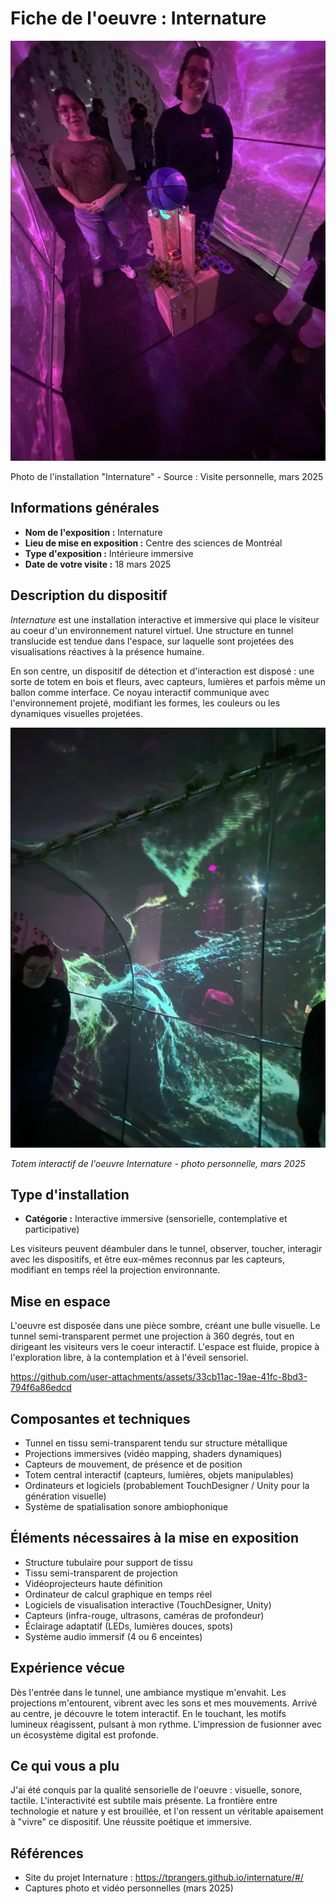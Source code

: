 # Fiche de l'oeuvre : Internature

![Image de l'expo](medias/internature1.JPG)

Photo de l'installation "Internature" - Source : Visite personnelle, mars 2025

## Informations générales

- **Nom de l'exposition :** Internature
- **Lieu de mise en exposition :** Centre des sciences de Montréal
- **Type d'exposition :** Intérieure immersive
- **Date de votre visite :** 18 mars 2025

## Description du dispositif

*Internature* est une installation interactive et immersive qui place le visiteur au coeur d'un environnement naturel virtuel. Une structure en tunnel translucide est tendue dans l'espace, sur laquelle sont projetées des visualisations réactives à la présence humaine. 

En son centre, un dispositif de détection et d'interaction est disposé : une sorte de totem en bois et fleurs, avec capteurs, lumières et parfois même un ballon comme interface. Ce noyau interactif communique avec l'environnement projeté, modifiant les formes, les couleurs ou les dynamiques visuelles projetées.

![Photo dispositif](medias/internature_4.JPG)

*Totem interactif de l'oeuvre Internature - photo personnelle, mars 2025*

## Type d'installation

- **Catégorie :** Interactive immersive (sensorielle, contemplative et participative)

Les visiteurs peuvent déambuler dans le tunnel, observer, toucher, interagir avec les dispositifs, et être eux-mêmes reconnus par les capteurs, modifiant en temps réel la projection environnante. 

## Mise en espace

L'oeuvre est disposée dans une pièce sombre, créant une bulle visuelle. Le tunnel semi-transparent permet une projection à 360 degrés, tout en dirigeant les visiteurs vers le coeur interactif. L'espace est fluide, propice à l'exploration libre, à la contemplation et à l'éveil sensoriel.


https://github.com/user-attachments/assets/33cb11ac-19ae-41fc-8bd3-794f6a86edcd



## Composantes et techniques

- Tunnel en tissu semi-transparent tendu sur structure métallique
- Projections immersives (vidéo mapping, shaders dynamiques)
- Capteurs de mouvement, de présence et de position
- Totem central interactif (capteurs, lumières, objets manipulables)
- Ordinateurs et logiciels (probablement TouchDesigner / Unity pour la génération visuelle)
- Système de spatialisation sonore ambiophonique

## Éléments nécessaires à la mise en exposition

- Structure tubulaire pour support de tissu
- Tissu semi-transparent de projection
- Vidéoprojecteurs haute définition
- Ordinateur de calcul graphique en temps réel
- Logiciels de visualisation interactive (TouchDesigner, Unity)
- Capteurs (infra-rouge, ultrasons, caméras de profondeur)
- Éclairage adaptatif (LEDs, lumières douces, spots)
- Système audio immersif (4 ou 6 enceintes)

## Expérience vécue

Dès l'entrée dans le tunnel, une ambiance mystique m'envahit. Les projections m'entourent, vibrent avec les sons et mes mouvements. Arrivé au centre, je découvre le totem interactif. En le touchant, les motifs lumineux réagissent, pulsant à mon rythme. L'impression de fusionner avec un écosystème digital est profonde.

## Ce qui vous a plu

J'ai été conquis par la qualité sensorielle de l'oeuvre : visuelle, sonore, tactile. L'interactivité est subtile mais présente. La frontière entre technologie et nature y est brouillée, et l'on ressent un véritable apaisement à "vivre" ce dispositif. Une réussite poétique et immersive.

## Références

- Site du projet Internature : https://tprangers.github.io/internature/#/
- Captures photo et vidéo personnelles (mars 2025)
